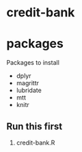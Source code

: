 # credit-bank

# packages
Packages to install
  - dplyr
  - magrittr
  - lubridate
  - mtt
  - knitr

## Run this first
1. credit-bank.R
